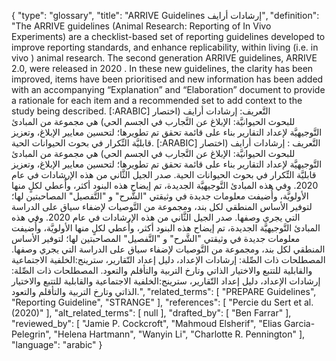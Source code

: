 {
    "type": "glossary",
    "title": "ARRIVE Guidelines إرشادات أرايف",
    "definition": "The ARRIVE guidelines (Animal Research: Reporting of In Vivo Experiments) are a checklist-based set of reporting guidelines developed to improve reporting standards, and enhance replicability, within living (i.e. in vivo ) animal research. The second generation ARRIVE guidelines, ARRIVE 2.0, were released in 2020 . In these new guidelines, the clarity has been improved, items have been prioritised and new information has been added with an accompanying “Explanation” and “Elaboration” document to provide a rationale for each item and a recommended set to add context to the study being described. [:ARABIC] التَّعريف: إرشادات أرايف (اختصار للبحوث الحيوانيَّة: الإبلاغ عن التَّجارب في الجسم الحي) هي مجموعة من المبادئ التَّوجيهيَّة لإعداد التقارير بناء على قائمة تحقق تم تطويرها؛ لتحسين معايير الإبلاغ، وتعزيز قابليَّة التِّكرار في بحوث الحيوانات الحية. [:ARABIC] التَّعريف : إرشادات أرايف (اختصار للبحوث  الحيوانيَّة: الإبلاغ عن التَّجارب في الجسم الحي) هي مجموعة من المبادئ التَّوجيهيَّة لإعداد التقارير بناء على قائمة تحقق تم تطويرها؛ لتحسين معايير الإبلاغ، وتعزيز قابليَّة التِّكرار في بحوث الحيوانات الحية. صدر الجيل الثَّاني من هذه الإرشادات في عام 2020. وفي هذه المبادئ التَّوجيهيَّة الجديدة، تم إيضاح هذه البنود أكثر، وأُعطي لكلٍ منها الأولويَّة، وأُضيفت معلومات جديدة في وثيقتي \"الشَّرح\" و \"التَّفصيل\" المصاحبتين لها؛ لتوفير الأساس المنطقي لكل بند، ومجموعة من التَّوصيات لإضفاء سياق على الدراسة التي يجري وصفها. صدر الجيل الثَّاني من هذه الإرشادات في عام 2020. وفي هذه المبادئ التَّوجيهيَّة الجديدة، تم إيضاح هذه البنود أكثر، وأُعطي لكلٍ منها الأولويَّة، وأُضيفت معلومات جديدة في وثيقتي \"الشَّرح\" و \"التَّفصيل\" المصاحبتين لها؛ لتوفير الأساس المنطقي لكل بند، ومجموعة من التَّوصيات لإضفاء سياق على الدراسة التي يجري وصفها. المصطلحات ذات الصِّلة: إرشادات الإعداد، دليل إعداد التّقارير، سترينج:الخلفية الاجتماعية والقابلية للتتبع والاختيار الذاتي وتارخ التربية والتأقلم والتعود. المصطلحات ذات الصِّلة: إرشادات الإعداد، دليل إعداد التّقارير، سترينج:الخلفية الاجتماعية والقابلية للتتبع والاختيار الذاتي وتارخ التربية والتأقلم والتعود.",
    "related_terms": [
        "PREPARE Guidelines",
        "Reporting Guideline",
        "STRANGE"
    ],
    "references": [
        "Percie  du Sert et al. (2020)"
    ],
    "alt_related_terms": [
        null
    ],
    "drafted_by": [
        "Ben Farrar"
    ],
    "reviewed_by": [
        "Jamie P. Cockcroft",
        "Mahmoud Elsherif",
        "Elias Garcia-Pelegrin",
        "Helena Hartmann",
        "Wanyin Li",
        "Charlotte R. Pennington"
    ],
    "language": "arabic"
}